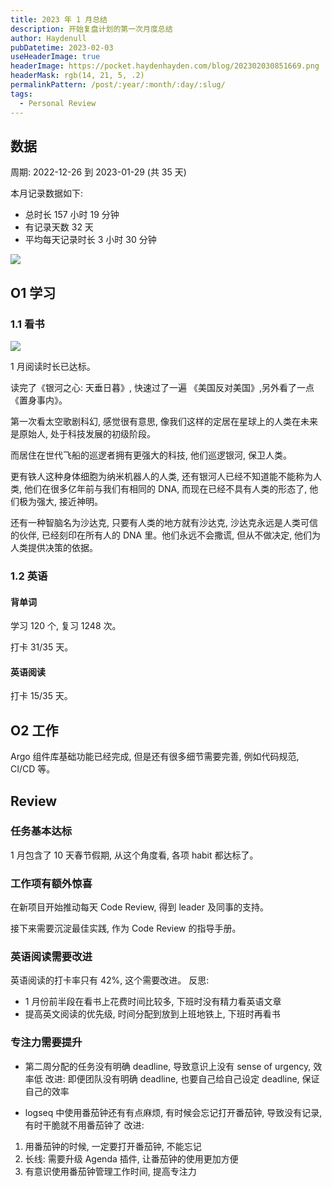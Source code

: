```yaml
---
title: 2023 年 1 月总结
description: 开始复盘计划的第一次月度总结
author: Haydenull
pubDatetime: 2023-02-03
useHeaderImage: true
headerImage: https://pocket.haydenhayden.com/blog/202302030851669.png
headerMask: rgb(14, 21, 5, .2)
permalinkPattern: /post/:year/:month/:day/:slug/
tags:
  - Personal Review
---
```


## 数据

周期: 2022-12-26 到 2023-01-29 (共 35 天)

本月记录数据如下:

- 总时长 157 小时 19 分钟
- 有记录天数 32 天
- 平均每天记录时长 3 小时 30 分钟

![](https://pocket.haydenhayden.com/blog/202302031421364.png?x-oss-process=image/resize,w_300,m_lfit)

## O1 学习

### 1.1 看书

![](https://pocket.haydenhayden.com/blog/202302031429509.PNG?x-oss-process=image/resize,w_300,m_lfit)

1 月阅读时长已达标。

读完了《银河之心: 天垂日暮》, 快速过了一遍 《美国反对美国》,另外看了一点 《置身事内》。

第一次看太空歌剧科幻, 感觉很有意思, 像我们这样的定居在星球上的人类在未来是原始人, 处于科技发展的初级阶段。

而居住在世代飞船的巡逻者拥有更强大的科技, 他们巡逻银河, 保卫人类。

更有铁人这种身体细胞为纳米机器人的人类, 还有银河人已经不知道能不能称为人类, 他们在很多亿年前与我们有相同的 DNA, 而现在已经不具有人类的形态了, 他们极为强大, 接近神明。

还有一种智脑名为沙达克, 只要有人类的地方就有沙达克, 沙达克永远是人类可信的伙伴, 已经刻印在所有人的 DNA 里。他们永远不会撒谎, 但从不做决定, 他们为人类提供决策的依据。

### 1.2 英语

#### 背单词

学习 120 个, 复习 1248 次。

打卡 31/35 天。

#### 英语阅读

打卡 15/35 天。

## O2 工作

Argo 组件库基础功能已经完成, 但是还有很多细节需要完善, 例如代码规范, CI/CD 等。

## Review

### 任务基本达标

1 月包含了 10 天春节假期, 从这个角度看, 各项 habit 都达标了。

### 工作项有额外惊喜

在新项目开始推动每天 Code Review, 得到 leader 及同事的支持。

接下来需要沉淀最佳实践, 作为 Code Review 的指导手册。

### 英语阅读需要改进

英语阅读的打卡率只有 42%, 这个需要改进。
反思:

- 1 月份前半段在看书上花费时间比较多, 下班时没有精力看英语文章
- 提高英文阅读的优先级, 时间分配到放到上班地铁上, 下班时再看书

### 专注力需要提升

- 第二周分配的任务没有明确 deadline, 导致意识上没有 sense of urgency, 效率低
  改进: 即便团队没有明确 deadline, 也要自己给自己设定 deadline, 保证自己的效率

- logseq 中使用番茄钟还有有点麻烦, 有时候会忘记打开番茄钟, 导致没有记录, 有时干脆就不用番茄钟了
  改进:

1. 用番茄钟的时候, 一定要打开番茄钟, 不能忘记
2. 长线: 需要升级 Agenda 插件, 让番茄钟的使用更加方便
3. 有意识使用番茄钟管理工作时间, 提高专注力
